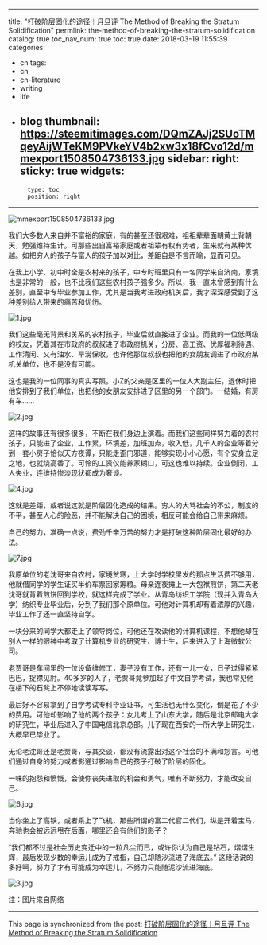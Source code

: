 
---
title: "打破阶层固化的途径︱月旦评  The Method of Breaking the Stratum Solidification"
permlink: the-method-of-breaking-the-stratum-solidification
catalog: true
toc_nav_num: true
toc: true
date: 2018-03-19 11:55:39
categories:
- cn
tags:
- cn
- cn-literature
- writing
- life
- blog
thumbnail: https://steemitimages.com/DQmZAJj2SUoTMqeyAijWTeKM9PVkeYV4b2xw3x18fCvo12d/mmexport1508504736133.jpg
sidebar:
    right:
        sticky: true
widgets:
    -
        type: toc
        position: right
---


![mmexport1508504736133.jpg](https://steemitimages.com/DQmZAJj2SUoTMqeyAijWTeKM9PVkeYV4b2xw3x18fCvo12d/mmexport1508504736133.jpg)

我们大多数人来自并不富裕的家庭，有的甚至还很艰难，祖祖辈辈面朝黄土背朝天，勉强维持生计。可那些出自富裕家庭或者祖辈有权有势者，生来就有某种优越。如把穷人的孩子与富人的孩子加以对比，差距自是不言而喻，显而可见。

在我上小学、初中时全是农村来的孩子，中专时班里只有一名同学来自济南，家境也是非常的一般，也不比我们这些农村孩子强多少。所以，我一直未曾感到有什么差别，直至中专毕业参加工作，尤其是当我考进政府机关后，我才深深感受到了这种差别给人带来的痛苦和忧伤。

![1.jpg](https://steemitimages.com/DQmXWVnkARS3kXksjHT3Kj72XWDQReico8CZQu8uc4gqZ8y/1.jpg)


我们这些毫无背景和关系的农村孩子，毕业后就直接进了企业。而我的一位低两级的校友，凭着其在市政府的叔叔进了市政府机关，分房、高工资、优厚福利待遇、工作清闲、又有油水、旱涝保收，也许他那位叔叔也把他的女朋友调进了市政府某机关单位，也不是没有可能。

这也是我的一位同事的真实写照。小Z的父亲是区里的一位人大副主任，退休时把他安排到了我们单位，也把他的女朋友安排进了区里的另一个部门。一结婚，有房有车……

![2.jpg](https://steemitimages.com/DQmT6VsK5DmApA8UMHGvQKnqBSNj12Mv5affHK6wSc13BZ4/2.jpg)


这样的故事还有很多很多，不断在我们身边上演着。而我们这些同样努力着的农村孩子，只能进了企业，工作累，环境差，加班加点，收入低，几千人的企业等着分到一套小房子恰似天方夜谭，只能走歪门邪道，能够实现小小心愿，有个安身立足之地，也就烧高香了。可怜的工资仅能养家糊口，可这也难以持续。企业倒闭，工人失业，连维持惨淡现状都成为奢谈。

![4.jpg](https://steemitimages.com/DQmX17kgxWHPqbMcnRDRCnAGiDtV6tFgL5dc3QLmYT5LbDw/4.jpg)


这就是差距，或者说这就是阶层固化造成的结果。穷人的大骂社会的不公，制度的不平，甚至人心的险恶，并不能解决自己的困境，相反可能会给自己带来麻烦。

自己的努力，准确一点说，费劲千辛万苦的努力才是打破这种阶层固化最好的办法。

![7.jpg](https://steemitimages.com/DQmZFDzqyGKQZEtkcnEREWGFe742v4CCDXCcxrYqsYF1rwv/7.jpg)



我原单位的老沈哥来自农村，家境贫寒，上大学时学校里发的那点生活费不够用，他就借同学的学生证买半价车票回家筹粮。母亲连夜摊上一大包袱煎饼，第二天老沈哥就背着煎饼回到学校，就这样完成了学业。从青岛纺织工学院（现并入青岛大学）纺织专业毕业后，分到了我们那个原单位。可他对计算机却有着浓厚的兴趣，毕业工作了还一直坚持自学。

一块分来的同学大都走上了领导岗位，可他还在攻读他的计算机课程，不想他却在别人一样的眼神中考取了计算机专业的研究生、博士生，后来进入了上海微软公司。

老贾哥是车间里的一位设备维修工，妻子没有工作，还有一儿一女，日子过得紧紧巴巴，捉襟见肘。40多岁的人了，老贾哥竟参加起了中文自学考试，我也常见他在楼下的石凳上不停地读读写写。

最后好不容易拿到了自学考试专科毕业证书，可生活也无什么变化，倒是花了不少的费用。可他却影响了他的两个孩子：女儿考上了山东大学，随后是北京邮电大学的研究生，毕业后进入了中国电信北京总部。儿子现在西安的一所大学上研究生，大概早已毕业了。

无论老沈哥还是老贾哥，与其交谈，都没有流露出对这个社会的不满和怨言。可他们通过自身的努力或者影通过影响自己的孩子打破了阶层的固化。

一味的抱怨和愤慨，会使你丧失进取的机会和勇气，唯有不断努力，才能改变自己。

![6.jpg](https://steemitimages.com/DQmR57vxjBfbFcj8etMvKydzeR7fgZXYjHN1UVnSN6RjWwd/6.jpg)



当你坐上了高铁，或者乘上了飞机，那些所谓的富二代官二代们，纵是开着宝马、奔驰也会被远远甩在后面，哪里还会有他们的影子？

“我们都不过是社会历史变迁中的一粒凡尘而已，或许你认为自己是钻石，熠熠生辉，最后发现少数的幸运儿成为了戒指，自己却随沙流进了海底去。” 这段话说的多好啊，努力了才有可能成为幸运儿，不努力只能随泥沙流进海底。

![3.jpg](https://steemitimages.com/DQmZYkpSQJMdz3Xqfs2MM2JYxMU2HwKehxNoLvDPmqmXY9b/3.jpg)


注：图片来自网络

- - -

This page is synchronized from the post: [打破阶层固化的途径︱月旦评  The Method of Breaking the Stratum Solidification](https://steemit.com/@bring/the-method-of-breaking-the-stratum-solidification)
